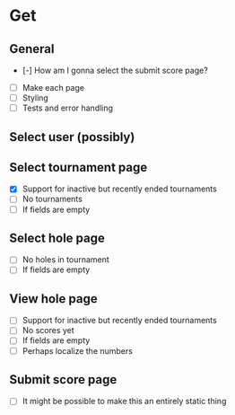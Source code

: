 # Get
## General
- [-] How am I gonna select the submit score page?
- [ ] Make each page
- [ ] Styling
- [ ] Tests and error handling

## Select user (possibly)

## Select tournament page
- [X] Support for inactive but recently ended tournaments
- [ ] No tournaments
- [ ] If fields are empty

## Select hole page
- [ ] No holes in tournament
- [ ] If fields are empty

## View hole page
- [ ] Support for inactive but recently ended tournaments
- [ ] No scores yet
- [ ] If fields are empty
- [ ] Perhaps localize the numbers

## Submit score page
- [ ] It might be possible to make this an entirely static thing

